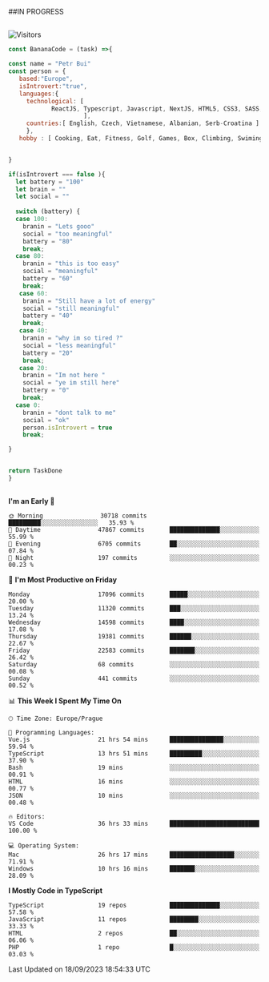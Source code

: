 ##IN PROGRESS
##
![Visitors](https://komarev.com/ghpvc/?username=petrbui&style=for-the-badge&label=Visitors+👀)
```Javascript
const BananaCode = (task) =>{

const name = "Petr Bui"
const person = {
   based:"Europe",
   isIntrovert:"true",
   languages:{
     technological: [ 
            ReactJS, Typescript, Javascript, NextJS, HTML5, CSS3, SASS, Redux, Node, Storybook, Styled-Component
                     ],
     countries:[ English, Czech, Vietnamese, Albanian, Serb-Croatina ]
     },
   hobby : [ Cooking, Eat, Fitness, Golf, Games, Box, Climbing, Swiming],


}

if(isIntrovert === false ){
  let battery = "100"
  let brain = ""
  let social = ""
  
  switch (battery) {
  case 100:
    branin = "Lets gooo"
    social = "too meaningful"
    battery = "80"
    break;
  case 80:
    branin = "this is too easy"
    social = "meaningful"
    battery = "60"
    break;
   case 60:
    branin = "Still have a lot of energy"
    social = "still meaningful"
    battery = "40"
    break;
   case 40:
    branin = "why im so tired ?"
    social = "less meaningful"
    battery = "20"
    break;
   case 20:
    branin = "Im not here "
    social = "ye im still here"
    battery = "0"
    break;
  case 0:
    branin = "dont talk to me"
    social = "ok"
    person.isIntrovert = true
    break;

}


return TaskDone
}
```



##
<!--
[![My GitHub stats](https://github-readme-stats.vercel.app/api?username=petrbui&theme=github_dark)](https://github.com/anuraghazra/github-readme-stats)

[![My wakatime stats](https://github-readme-stats.vercel.app/api/wakatime?username=petrbui&theme=github_dark)](https://github.com/anuraghazra/github-readme-stats)
-->
<!--START_SECTION:waka-->
**I'm an Early 🐤** 

```text
🌞 Morning                30718 commits       █████████░░░░░░░░░░░░░░░░   35.93 % 
🌆 Daytime                47867 commits       ██████████████░░░░░░░░░░░   55.99 % 
🌃 Evening                6705 commits        ██░░░░░░░░░░░░░░░░░░░░░░░   07.84 % 
🌙 Night                  197 commits         ░░░░░░░░░░░░░░░░░░░░░░░░░   00.23 % 
```
📅 **I'm Most Productive on Friday** 

```text
Monday                   17096 commits       █████░░░░░░░░░░░░░░░░░░░░   20.00 % 
Tuesday                  11320 commits       ███░░░░░░░░░░░░░░░░░░░░░░   13.24 % 
Wednesday                14598 commits       ████░░░░░░░░░░░░░░░░░░░░░   17.08 % 
Thursday                 19381 commits       ██████░░░░░░░░░░░░░░░░░░░   22.67 % 
Friday                   22583 commits       ███████░░░░░░░░░░░░░░░░░░   26.42 % 
Saturday                 68 commits          ░░░░░░░░░░░░░░░░░░░░░░░░░   00.08 % 
Sunday                   441 commits         ░░░░░░░░░░░░░░░░░░░░░░░░░   00.52 % 
```


📊 **This Week I Spent My Time On** 

```text
🕑︎ Time Zone: Europe/Prague

💬 Programming Languages: 
Vue.js                   21 hrs 54 mins      ███████████████░░░░░░░░░░   59.94 % 
TypeScript               13 hrs 51 mins      █████████░░░░░░░░░░░░░░░░   37.90 % 
Bash                     19 mins             ░░░░░░░░░░░░░░░░░░░░░░░░░   00.91 % 
HTML                     16 mins             ░░░░░░░░░░░░░░░░░░░░░░░░░   00.77 % 
JSON                     10 mins             ░░░░░░░░░░░░░░░░░░░░░░░░░   00.48 % 

🔥 Editors: 
VS Code                  36 hrs 33 mins      █████████████████████████   100.00 % 

💻 Operating System: 
Mac                      26 hrs 17 mins      ██████████████████░░░░░░░   71.91 % 
Windows                  10 hrs 16 mins      ███████░░░░░░░░░░░░░░░░░░   28.09 % 
```

**I Mostly Code in TypeScript** 

```text
TypeScript               19 repos            ██████████████░░░░░░░░░░░   57.58 % 
JavaScript               11 repos            ████████░░░░░░░░░░░░░░░░░   33.33 % 
HTML                     2 repos             ██░░░░░░░░░░░░░░░░░░░░░░░   06.06 % 
PHP                      1 repo              █░░░░░░░░░░░░░░░░░░░░░░░░   03.03 % 
```




 Last Updated on 18/09/2023 18:54:33 UTC
<!--END_SECTION:waka-->
